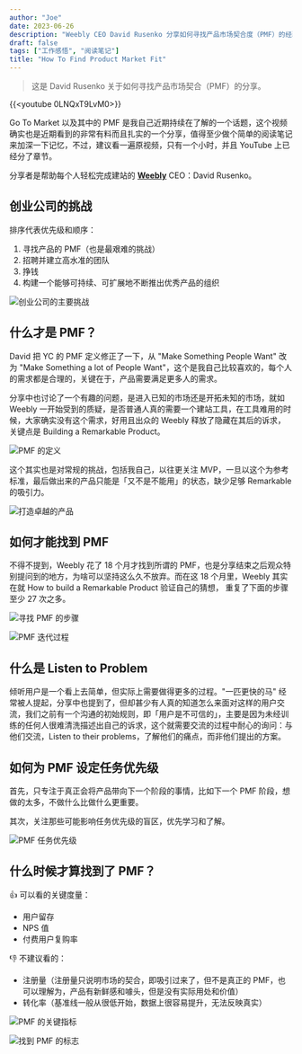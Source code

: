 ```yaml
---
author: "Joe"
date: 2023-06-26
description: "Weebly CEO David Rusenko 分享如何寻找产品市场契合度（PMF）的经验和洞察"
draft: false
tags: ["工作感悟", "阅读笔记"]
title: "How To Find Product Market Fit"
---
```


> 这是 David Rusenko 关于如何寻找产品市场契合（PMF）的分享。

{{<youtube 0LNQxT9LvM0>}}

Go To Market 以及其中的 PMF 是我自己近期持续在了解的一个话题，这个视频确实也是近期看到的非常有料而且扎实的一个分享，值得至少做个简单的阅读笔记来加深一下记忆，不过，建议看一遍原视频，只有一个小时，并且 YouTube 上已经分了章节。

分享者是帮助每个人轻松完成建站的 [**Weebly**](https://www.weebly.com/) CEO：David Rusenko。

## 创业公司的挑战

排序代表优先级和顺序：

1. 寻找产品的 PMF（也是最艰难的挑战）
2. 招聘并建立高水准的团队
3. 挣钱
4. 构建一个能够可持续、可扩展地不断推出优秀产品的组织

![创业公司的主要挑战](/images/posts/how-to-find-product-market-fit/startup-challenges.webp)

## 什么才是 PMF？

David 把 YC 的 PMF 定义修正了一下，从 "Make Something People Want" 改为 "Make Something a lot of People Want"，这个是我自己比较喜欢的，每个人的需求都是合理的，关键在于，产品需要满足更多人的需求。

分享中也讨论了一个有趣的问题，是进入已知的市场还是开拓未知的市场，就如 Weebly 一开始受到的质疑，是否普通人真的需要一个建站工具，在工具难用的时候，大家确实没有这个需求，好用且出众的 Weebly 释放了隐藏在其后的诉求，关键点是 Building a Remarkable Product。

![PMF 的定义](/images/posts/how-to-find-product-market-fit/pmf-definition.webp)

这个其实也是对常规的挑战，包括我自己，以往更关注 MVP，一旦以这个为参考标准，最后做出来的产品只能是「又不是不能用」的状态，缺少足够 Remarkable 的吸引力。

![打造卓越的产品](/images/posts/how-to-find-product-market-fit/remarkable-product.webp)

## 如何才能找到 PMF

不得不提到，Weebly 花了 18 个月才找到所谓的 PMF，也是分享结束之后观众特别提问到的地方，为啥可以坚持这么久不放弃。而在这 18 个月里，Weebly 其实在就 How to build a Remarkable Product 验证自己的猜想， 重复了下面的步骤至少 27 次之多。

![寻找 PMF 的步骤](/images/posts/how-to-find-product-market-fit/finding-pmf-steps.webp)

![PMF 迭代过程](/images/posts/how-to-find-product-market-fit/pmf-iteration.webp)

## 什么是 Listen to Problem

倾听用户是一个看上去简单，但实际上需要做得更多的过程。"一匹更快的马" 经常被人提起，分享中也提到了，但却甚少有人真的知道怎么来面对这样的用户交流，我们之前有一个沟通的初始规则，即「用户是不可信的」，主要是因为未经训练的任何人很难清洗描述出自己的诉求，这个就需要交流的过程中耐心的询问：与他们交流，Listen to their problems，了解他们的痛点，而非他们提出的方案。

## 如何为 PMF 设定任务优先级

首先，只专注于真正会将产品带向下一个阶段的事情，比如下一个 PMF 阶段，想做的太多，不做什么比做什么更重要。

其次，关注那些可能影响任务优先级的盲区，优先学习和了解。

![PMF 任务优先级](/images/posts/how-to-find-product-market-fit/pmf-priorities.webp)

## 什么时候才算找到了 PMF？

👍 可以看的关键度量：

- 用户留存
- NPS 值
- 付费用户复购率

👎 不建议看的：

- 注册量（注册量只说明市场的契合，即吸引过来了，但不是真正的 PMF，也可以理解为，产品有新鲜感和噱头，但是没有实际用处和价值）
- 转化率（基准线一般从很低开始，数据上很容易提升，无法反映真实）

![PMF 的关键指标](/images/posts/how-to-find-product-market-fit/pmf-metrics.webp)

![找到 PMF 的标志](/images/posts/how-to-find-product-market-fit/pmf-found.webp)
